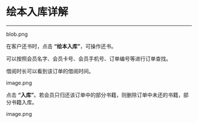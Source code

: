 # 绘本入库详解
-----
blob.png

在客户还书时，点击 **“绘本入库”**，可操作还书。

可以按照会员名字、会员卡号、会员手机号、订单编号等进行订单查找。

借阅时长可以看到该订单的借阅时间。

image.png

点击 **“入库”**。若会员只归还该订单中的部分书籍，则删除订单中未还的书籍，部分书籍入库。

image.png






